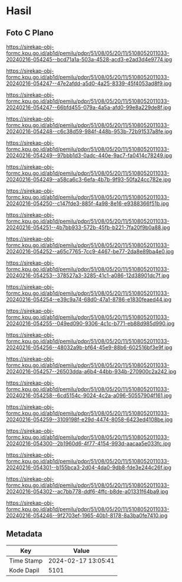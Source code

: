 # Hasil

## Foto C Plano

https://sirekap-obj-formc.kpu.go.id/ab1d/pemilu/pdpr/51/08/05/20/11/5108052011033-20240216-054245--bcd71a1a-503a-4528-acd3-e2ad3d4e9774.jpg

https://sirekap-obj-formc.kpu.go.id/ab1d/pemilu/pdpr/51/08/05/20/11/5108052011033-20240216-054247--47e2afdd-a5d0-4a25-8339-45f4053ad8f9.jpg

https://sirekap-obj-formc.kpu.go.id/ab1d/pemilu/pdpr/51/08/05/20/11/5108052011033-20240216-054247--66bfd455-079a-4a5a-afd0-99e8a229de8f.jpg

https://sirekap-obj-formc.kpu.go.id/ab1d/pemilu/pdpr/51/08/05/20/11/5108052011033-20240216-054248--c6c38d59-984f-448b-953b-72b91537a8fe.jpg

https://sirekap-obj-formc.kpu.go.id/ab1d/pemilu/pdpr/51/08/05/20/11/5108052011033-20240216-054249--97bbb1d3-0adc-440e-9ac7-fa0414c78249.jpg

https://sirekap-obj-formc.kpu.go.id/ab1d/pemilu/pdpr/51/08/05/20/11/5108052011033-20240216-054249--a58ca6c3-6efa-4b7b-9f93-50fa24cc782e.jpg

https://sirekap-obj-formc.kpu.go.id/ab1d/pemilu/pdpr/51/08/05/20/11/5108052011033-20240216-054250--c147fde3-885f-4a98-8e16-e9388366f51b.jpg

https://sirekap-obj-formc.kpu.go.id/ab1d/pemilu/pdpr/51/08/05/20/11/5108052011033-20240216-054251--4b7bb933-572b-45fb-b221-7fa20f9b0a88.jpg

https://sirekap-obj-formc.kpu.go.id/ab1d/pemilu/pdpr/51/08/05/20/11/5108052011033-20240216-054252--a65c7765-7cc9-4467-be77-2da8e89ba4e0.jpg

https://sirekap-obj-formc.kpu.go.id/ab1d/pemilu/pdpr/51/08/05/20/11/5108052011033-20240216-054253--378527a3-3285-41c1-a086-12d38901dc7f.jpg

https://sirekap-obj-formc.kpu.go.id/ab1d/pemilu/pdpr/51/08/05/20/11/5108052011033-20240216-054254--e39c9a74-68d0-47a1-8786-e1830feaed44.jpg

https://sirekap-obj-formc.kpu.go.id/ab1d/pemilu/pdpr/51/08/05/20/11/5108052011033-20240216-054255--049ed090-9306-4c1c-b771-eb88d985d990.jpg

https://sirekap-obj-formc.kpu.go.id/ab1d/pemilu/pdpr/51/08/05/20/11/5108052011033-20240216-054256--48032a9b-bf64-45e9-88b6-602516bf3e9f.jpg

https://sirekap-obj-formc.kpu.go.id/ab1d/pemilu/pdpr/51/08/05/20/11/5108052011033-20240216-054257--26503dda-a6b4-44bb-934b-270900c2a242.jpg

https://sirekap-obj-formc.kpu.go.id/ab1d/pemilu/pdpr/51/08/05/20/11/5108052011033-20240216-054258--6cd5154c-9024-4c2a-a096-50557904f161.jpg

https://sirekap-obj-formc.kpu.go.id/ab1d/pemilu/pdpr/51/08/05/20/11/5108052011033-20240216-054259--3109198f-e29d-4474-8058-6423ed4108be.jpg

https://sirekap-obj-formc.kpu.go.id/ab1d/pemilu/pdpr/51/08/05/20/11/5108052011033-20240216-054300--2b1960d6-4f77-4154-993d-aacaa5e033fc.jpg

https://sirekap-obj-formc.kpu.go.id/ab1d/pemilu/pdpr/51/08/05/20/11/5108052011033-20240216-054301--b155bca3-2d04-4da0-9db8-fde3e244c26f.jpg

https://sirekap-obj-formc.kpu.go.id/ab1d/pemilu/pdpr/51/08/05/20/11/5108052011033-20240216-054302--ac7bb778-ddf6-4ffc-b8de-a01331f64ba9.jpg

https://sirekap-obj-formc.kpu.go.id/ab1d/pemilu/pdpr/51/08/05/20/11/5108052011033-20240216-054246--9f2703ef-1965-40b1-8178-8a3ba0fe7410.jpg


## Metadata

| Key        | Value               |
| ---------- | ------------------- |
| Time Stamp | 2024-02-17 13:05:41 |
| Kode Dapil | 5101                |



